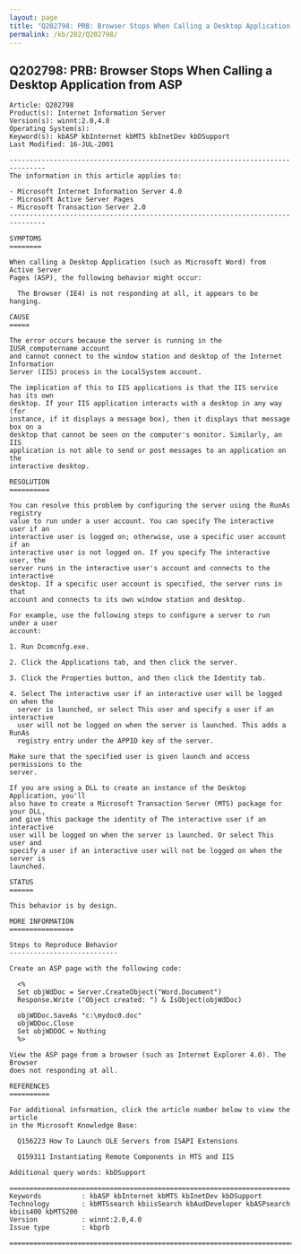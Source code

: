 ```yaml
---
layout: page
title: "Q202798: PRB: Browser Stops When Calling a Desktop Application from ASP"
permalink: /kb/202/Q202798/
---
```


## Q202798: PRB: Browser Stops When Calling a Desktop Application from ASP

	Article: Q202798
	Product(s): Internet Information Server
	Version(s): winnt:2.0,4.0
	Operating System(s): 
	Keyword(s): kbASP kbInternet kbMTS kbInetDev kbDSupport
	Last Modified: 16-JUL-2001
	
	-------------------------------------------------------------------------------
	The information in this article applies to:
	
	- Microsoft Internet Information Server 4.0 
	- Microsoft Active Server Pages 
	- Microsoft Transaction Server 2.0 
	-------------------------------------------------------------------------------
	
	SYMPTOMS
	========
	
	When calling a Desktop Application (such as Microsoft Word) from Active Server
	Pages (ASP), the following behavior might occur:
	
	  The Browser (IE4) is not responding at all, it appears to be hanging.
	
	CAUSE
	=====
	
	The error occurs because the server is running in the IUSR_computername account
	and cannot connect to the window station and desktop of the Internet Information
	Server (IIS) process in the LocalSystem account.
	
	The implication of this to IIS applications is that the IIS service has its own
	desktop. If your IIS application interacts with a desktop in any way (for
	instance, if it displays a message box), then it displays that message box on a
	desktop that cannot be seen on the computer's monitor. Similarly, an IIS
	application is not able to send or post messages to an application on the
	interactive desktop.
	
	RESOLUTION
	==========
	
	You can resolve this problem by configuring the server using the RunAs registry
	value to run under a user account. You can specify The interactive user if an
	interactive user is logged on; otherwise, use a specific user account if an
	interactive user is not logged on. If you specify The interactive user, the
	server runs in the interactive user's account and connects to the interactive
	desktop. If a specific user account is specified, the server runs in that
	account and connects to its own window station and desktop.
	
	For example, use the following steps to configure a server to run under a user
	account:
	
	1. Run Dcomcnfg.exe.
	
	2. Click the Applications tab, and then click the server.
	
	3. Click the Properties button, and then click the Identity tab.
	
	4. Select The interactive user if an interactive user will be logged on when the
	  server is launched, or select This user and specify a user if an interactive
	  user will not be logged on when the server is launched. This adds a RunAs
	  registry entry under the APPID key of the server.
	
	Make sure that the specified user is given launch and access permissions to the
	server.
	
	If you are using a DLL to create an instance of the Desktop Application, you'll
	also have to create a Microsoft Transaction Server (MTS) package for your DLL,
	and give this package the identity of The interactive user if an interactive
	user will be logged on when the server is launched. Or select This user and
	specify a user if an interactive user will not be logged on when the server is
	launched.
	
	STATUS
	======
	
	This behavior is by design.
	
	MORE INFORMATION
	================
	
	Steps to Reproduce Behavior
	---------------------------
	
	Create an ASP page with the following code:
	
	  <%
	  Set objWdDoc = Server.CreateObject("Word.Document")
	  Response.Write ("Object created: ") & IsObject(objWdDoc)
	
	  objWDDoc.SaveAs "c:\mydoc0.doc"
	  objWDDoc.Close
	  Set objWDDOC = Nothing
	  %>
	
	View the ASP page from a browser (such as Internet Explorer 4.0). The Browser
	does not responding at all.
	
	REFERENCES
	==========
	
	For additional information, click the article number below to view the article
	in the Microsoft Knowledge Base:
	
	  Q156223 How To Launch OLE Servers from ISAPI Extensions
	
	  Q159311 Instantiating Remote Components in MTS and IIS
	
	Additional query words: kbDSupport
	
	======================================================================
	Keywords          : kbASP kbInternet kbMTS kbInetDev kbDSupport 
	Technology        : kbMTSsearch kbiisSearch kbAudDeveloper kbASPsearch kbiis400 kbMTS200
	Version           : winnt:2.0,4.0
	Issue type        : kbprb
	
	=============================================================================
	
